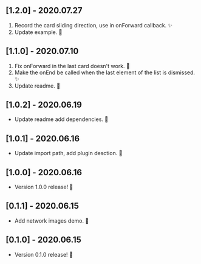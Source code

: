 ## [1.2.0] - 2020.07.27

1. Record the card sliding direction, use in onForward callback. ✨
2. Update example. 📝

## [1.1.0] - 2020.07.10

1. Fix onForward in the last card doesn't work. 🐛
2. Make the onEnd be called when the last element of the list is dismissed. ✨
3. Update readme. 📝

## [1.0.2] - 2020.06.19

- Update readme add dependencies. 🚀

## [1.0.1] - 2020.06.16

- Update import path, add plugin desction. 🎉

## [1.0.0] - 2020.06.16

- Version 1.0.0 release! 🚀

## [0.1.1] - 2020.06.15

- Add network images demo. 🎉

## [0.1.0] - 2020.06.15

- Version 0.1.0 release! 🚀
